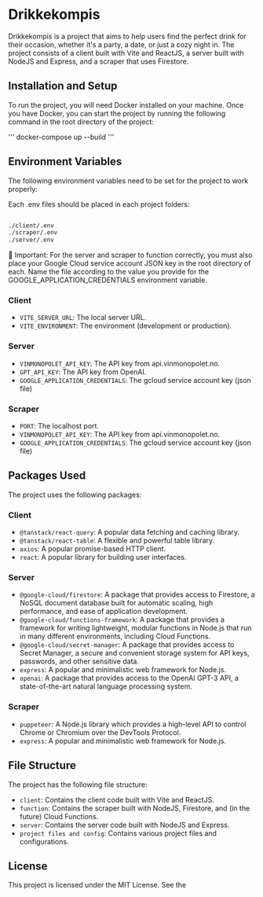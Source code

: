 # Drikkekompis

Drikkekompis is a project that aims to help users find the perfect drink for their occasion, whether it's a party, a date, or just a cozy night in. The project consists of a client built with Vite and ReactJS, a server built with NodeJS and Express, and a scraper that uses Firestore.

## Installation and Setup

To run the project, you will need Docker installed on your machine. Once you have Docker, you can start the project by running the following command in the root directory of the project:

'''
docker-compose up --build
'''

## Environment Variables

The following environment variables need to be set for the project to work properly:

Each .env files should be placed in each project folders:

```bash

./client/.env
./scraper/.env
./server/.env

```

🔐 Important: For the server and scraper to function correctly, you must also place your Google Cloud service account JSON key in the root directory of each. Name the file according to the value you provide for the GOOGLE_APPLICATION_CREDENTIALS environment variable.

### Client

- `VITE_SERVER_URL`: The local server URL.
- `VITE_ENVIRONMENT`: The environment (development or production).

### Server

- `VINMONOPOLET_API_KEY`: The API key from api.vinmonopolet.no.
- `GPT_API_KEY`: The API key from OpenAI.
- `GOOGLE_APPLICATION_CREDENTIALS`: The gcloud service account key (json file)

### Scraper

- `PORT`: The localhost port.
- `VINMONOPOLET_API_KEY`: The API key from api.vinmonopolet.no.
- `GOOGLE_APPLICATION_CREDENTIALS`: The gcloud service account key (json file)

## Packages Used

The project uses the following packages:

### Client

- `@tanstack/react-query`: A popular data fetching and caching library.
- `@tanstack/react-table`: A flexible and powerful table library.
- `axios`: A popular promise-based HTTP client.
- `react`: A popular library for building user interfaces.

### Server

- `@google-cloud/firestore`: A package that provides access to Firestore, a NoSQL document database built for automatic scaling, high performance, and ease of application development.
- `@google-cloud/functions-framework`: A package that provides a framework for writing lightweight, modular functions in Node.js that run in many different environments, including Cloud Functions.
- `@google-cloud/secret-manager`: A package that provides access to Secret Manager, a secure and convenient storage system for API keys, passwords, and other sensitive data.
- `express`: A popular and minimalistic web framework for Node.js.
- `openai`: A package that provides access to the OpenAI GPT-3 API, a state-of-the-art natural language processing system.

### Scraper

- `puppeteer`: A Node.js library which provides a high-level API to control Chrome or Chromium over the DevTools Protocol.
- `express`: A popular and minimalistic web framework for Node.js.

## File Structure

The project has the following file structure:

- `client`: Contains the client code built with Vite and ReactJS.
- `function`: Contains the scraper built with NodeJS, Firestore, and (in the future) Cloud Functions.
- `server`: Contains the server code built with NodeJS and Express.
- `project files and config`: Contains various project files and configurations.

## License

This project is licensed under the MIT License. See the

